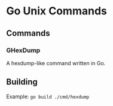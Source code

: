 # Go Unix Commands

## Commands

### GHexDump
A hexdump-like command written in Go.

## Building

Example: `go build ./cmd/hexdump`
